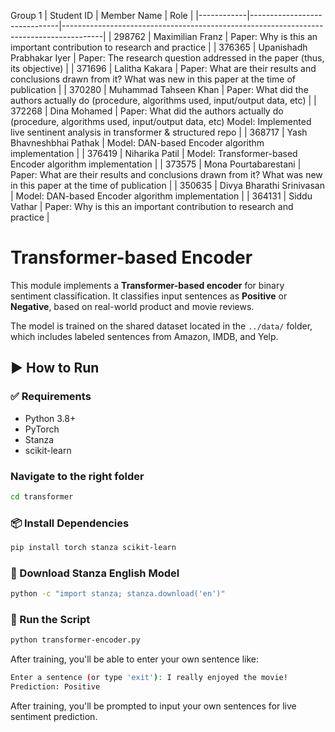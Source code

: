 Group 1
| Student ID | Member Name                  | Role                                                                                   |
|------------|------------------------------|----------------------------------------------------------------------------------------|
| 298762     | Maximilian Franz             | Paper: Why is this an important contribution to research and practice                 |
| 376365     | Upanishadh Prabhakar Iyer    | Paper: The research question addressed in the paper (thus, its objective)             |
| 371696     | Lalitha Kakara               | Paper: What are their results and conclusions drawn from it? What was new in this paper at the time of publication |
| 370280     | Muhammad Tahseen Khan        | Paper: What did the authors actually do (procedure, algorithms used, input/output data, etc) |
| 372268     | Dina Mohamed                 | Paper: What did the authors actually do (procedure, algorithms used, input/output data, etc) Model: Implemented live sentinent analysis in transformer & structured repo |
| 368717     | Yash Bhavneshbhai Pathak     | Model: DAN-based Encoder algorithm implementation                                     |
| 376419     | Niharika Patil               | Model: Transformer-based Encoder algorithm implementation                             |
| 373575     | Mona Pourtabarestani         | Paper: What are their results and conclusions drawn from it? What was new in this paper at the time of publication |
| 350635     | Divya Bharathi Srinivasan    | Model: DAN-based Encoder algorithm implementation                                     |
| 364131     | Siddu Vathar                 | Paper: Why is this an important contribution to research and practice                 |


# Transformer-based Encoder

This module implements a **Transformer-based encoder** for binary sentiment classification. It classifies input sentences as **Positive** or **Negative**, based on real-world product and movie reviews.

The model is trained on the shared dataset located in the `../data/` folder, which includes labeled sentences from Amazon, IMDB, and Yelp.

## ▶️ How to Run

### ✅ Requirements

- Python 3.8+
- PyTorch
- Stanza
- scikit-learn

### Navigate to the right folder

```bash
cd transformer
```

### 📦 Install Dependencies

```bash
pip install torch stanza scikit-learn
```

### 🧠 Download Stanza English Model

```bash
python -c "import stanza; stanza.download('en')"
```

### 🚀 Run the Script

```bash
python transformer-encoder.py
```

After training, you'll be able to enter your own sentence like:

```bash
Enter a sentence (or type 'exit'): I really enjoyed the movie!
Prediction: Positive
```


After training, you'll be prompted to input your own sentences for live sentiment prediction.
